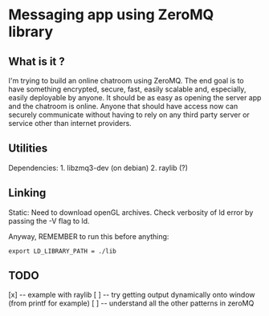# Messaging app using ZeroMQ library

## What is it ?

I'm trying to build an online chatroom using ZeroMQ. The end goal is to have something encrypted, secure, fast, easily scalable and, especially, easily deployable by anyone. It should be as easy as opening the server app and the chatroom is online.
Anyone that should have access now can securely communicate without having to rely on any third party server or service other than internet providers. 

## Utilities

Dependencies: 
    1. libzmq3-dev (on debian)
    2. raylib (?)

## Linking

Static: Need to download openGL archives. Check verbosity of ld error by passing the -V flag to ld.

Anyway, REMEMBER to run this before anything:
```
export LD_LIBRARY_PATH = ./lib
```

## TODO

[x] -- example with raylib
[ ] -- try getting output dynamically onto window (from printf for example)
[ ] -- understand all the other patterns in zeroMQ
